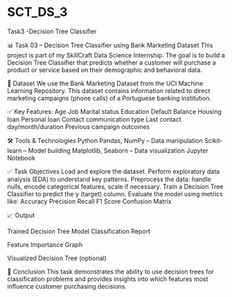 # SCT_DS_3
Task3 -Decision Tree Classifier 

📊 Task 03 – Decision Tree Classifier using Bank Marketing Dataset
This project is part of my SkillCraft Data Science Internship. The goal is to build a Decision Tree Classifier that predicts whether a customer will purchase a product or service based on their demographic and behavioral data.

📁 Dataset
We use the Bank Marketing Dataset from the UCI Machine Learning Repository. This dataset contains information related to direct marketing campaigns (phone calls) of a Portuguese banking institution.

✅ Key Features:
Age
Job
Marital status
Education
Default
Balance
Housing loan
Personal loan
Contact communication type
Last contact day/month/duration
Previous campaign outcomes

🛠️ Tools & Technologies
Python
Pandas, NumPy – Data manipulation
Scikit-learn – Model building
Matplotlib, Seaborn – Data visualization
Jupyter Notebook

✅ Task Objectives
Load and explore the dataset.
Perform exploratory data analysis (EDA) to understand key patterns.
Preprocess the data: handle nulls, encode categorical features, scale if necessary.
Train a Decision Tree Classifier to predict the y (target) column.
Evaluate the model using metrics like:
Accuracy
Precision
Recall
F1 Score
Confusion Matrix

📈 Output

Trained Decision Tree Model
Classification Report

Feature Importance Graph

Visualized Decision Tree (optional)

📌 Conclusion
This task demonstrates the ability to use decision trees for classification problems and provides insights into which features most influence customer purchasing decisions.
